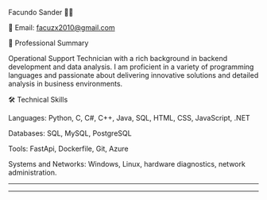 Facundo Sander 👨‍💻


📧 Email: facuzx2010@gmail.com


📌 Professional Summary

Operational Support Technician with a rich background in backend development and data analysis. I am proficient in a variety of programming languages and passionate about delivering innovative solutions and detailed analysis in business environments.

🛠 Technical Skills

Languages: Python, C, C#, C++, Java, SQL, HTML, CSS, JavaScript, .NET

Databases: SQL, MySQL, PostgreSQL

Tools: FastApi, Dockerfile, Git, Azure

Systems and Networks: Windows, Linux, hardware diagnostics, network administration.

-------------------------------------------------------------------------------------------------------------------------------------------------------------------


-------------------------------------------------------------------------------------------------------------------------------------------------------------------
